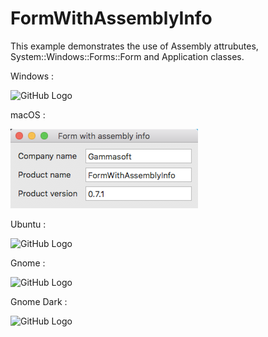 # FormWithAssemblyInfo

This example demonstrates the use of Assembly attrubutes, System::Windows::Forms::Form and Application classes.

Windows :

![GitHub Logo](../../../docs/Pictures/Examples/Forms/FormWithAssemblyInfoW.png)

macOS :

![GitHub Logo](../../../docs/Pictures/Examples/Forms/FormWithAssemblyInfoM.png)

Ubuntu :

![GitHub Logo](../../../docs/Pictures/Examples/Forms/FormWithAssemblyInfoU.png)

Gnome :

![GitHub Logo](../../../docs/Pictures/Examples/Forms/FormWithAssemblyInfoG.png)

Gnome Dark :

![GitHub Logo](../../../docs/Pictures/Examples/Forms/FormWithAssemblyInfoGD.png)
